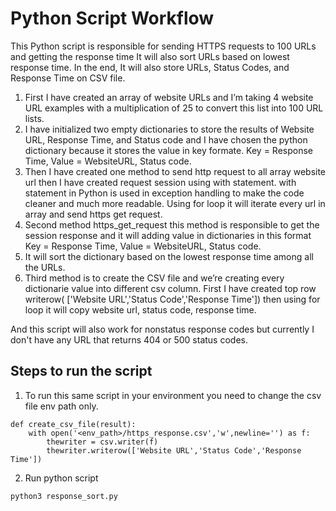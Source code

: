 # Python Script Workflow
This Python script is responsible for sending HTTPS requests to 100 URLs and getting the response time It will also sort URLs based on lowest response time. In the end, It will also store URLs, Status Codes, and Response Time on CSV file.

1. First I have created an array of website URLs and I’m taking 4 website URL examples with a multiplication of 25 to convert this list into 100 URL lists.
2. I have initialized two empty dictionaries to store the results of Website URL, Response Time, and Status code and I have chosen the python dictionary      because it stores the value in key formate. Key = Response Time, Value = WebsiteURL, Status code.
3. Then I have created one method to send http request to all array website url then I have created request session using with statement. with statement in Python is used in exception handling to make the code cleaner and much more readable. Using for loop it will iterate every url in array and send https get request.
4. Second method https_get_request this method is responsible to get the session response and it will adding value in dictionaries in this format Key = Response Time, Value = WebsiteURL, Status code.
5. It will sort the dictionary based on the lowest response time among all the URLs.
6. Third method is to create the CSV file and we’re creating every dictionarie value into different csv column. First I have created top row writerow(  ['Website URL','Status Code','Response Time']) then using for loop it will copy website url, status code, response time.

And this script will also work for nonstatus response codes but currently I don't have any URL that returns 404 or 500 status codes.

## Steps to run the script

1. To run this same script in your environment you need to change the csv file env path only.
```
def create_csv_file(result):
    with open('<env_path>/https_response.csv','w',newline='') as f:
        thewriter = csv.writer(f)
        thewriter.writerow(['Website URL','Status Code','Response Time'])
```

2. Run python script

`python3 response_sort.py`